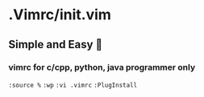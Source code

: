 # .Vimrc/init.vim
## Simple and Easy 🥇
### vimrc for c/cpp, python, java programmer only

`:source %`
 `:wp`
 `:vi .vimrc`
 `:PlugInstall`
